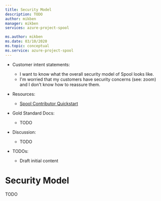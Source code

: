 ```yaml
---
title: Security Model
description: TODO
author: mikben
manager: mikben
services: azure-project-spool

ms.author: mikben
ms.date: 03/10/2020
ms.topic: conceptual
ms.service: azure-project-spool
---
```



-  Customer intent statements: 
   - I want to know what the overall security model of Spool looks like.
   - I'm worried that my customers have security concerns (see: zoom) and I don't know how to reassure them.

- Resources: 
  - [Spool Contributor Quickstart](https://review.docs.microsoft.com/en-us/azure/project-spool/contribute?branch=pr-en-us-104477)

- Gold Standard Docs:
  - TODO

- Discussion:
  - TODO

- TODOs:
  - Draft initial content

# Security Model


TODO
